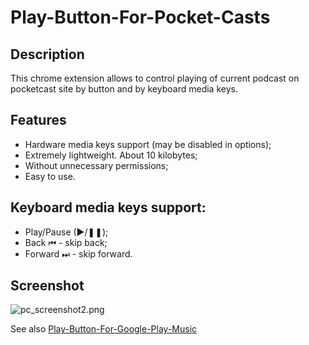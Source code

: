 Play-Button-For-Pocket-Casts
============================

## Description

This chrome extension allows to control playing of current podcast on pocketcast site by button and by keyboard media keys.

## Features
- Hardware media keys support (may be disabled in options);
- Extremely lightweight. About 10 kilobytes;
- Without unnecessary permissions;
- Easy to use.

## Keyboard media keys support:
 - Play/Pause (►/❚❚);
 - Back ⏮ - skip back;
 - Forward ⏭ - skip forward.
 
## Screenshot

![pc_screenshot2.png](http://download.illuzor.com/images/github/pc_screenshot2.png)

See also [Play-Button-For-Google-Play-Music](https://github.com/illuzor/Play-Button-For-Google-Play-Music)